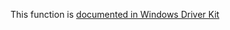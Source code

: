 This function is [documented in Windows Driver Kit](https://learn.microsoft.com/en-us/windows-hardware/drivers/ddi/ntddk/nf-ntddk-rtlrunonceinitialize)
